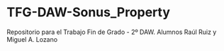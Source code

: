 # TFG-DAW-Sonus_Property
Repositorio para el Trabajo Fin de Grado - 2º DAW. Alumnos Raúl Ruiz y Miguel A. Lozano
